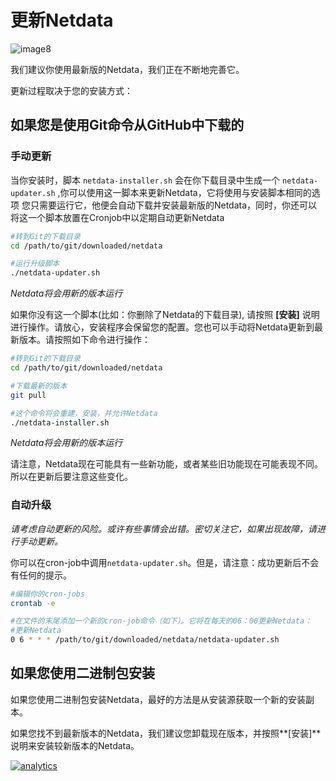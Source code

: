 # 更新Netdata

![image8](https://cloud.githubusercontent.com/assets/2662304/14253735/536f4580-fa95-11e5-9f7b-99112b31a5d7.gif)


我们建议你使用最新版的Netdata，我们正在不断地完善它。

更新过程取决于您的安装方式：

## 如果您是使用Git命令从GitHub中下载的

### 手动更新

当你安装时，脚本 `netdata-installer.sh` 会在你下载目录中生成一个 `netdata-updater.sh` ,你可以使用这一脚本来更新Netdata，它将使用与安装脚本相同的选项
您只需要运行它，他便会自动下载并安装最新版的Netdata，同时，你还可以将这一个脚本放置在Cronjob中以定期自动更新Netdata

```sh
#转到Git的下载目录
cd /path/to/git/downloaded/netdata

#运行升级脚本
./netdata-updater.sh
```

_Netdata将会用新的版本运行_

如果你没有这一个脚本(比如：你删除了Netdata的下载目录), 请按照 **[安装]** 说明进行操作。请放心，安装程序会保留您的配置。您也可以手动将Netdata更新到最新版本。请按照如下命令进行操作：

```sh
#转到Git的下载目录
cd /path/to/git/downloaded/netdata

#下载最新的版本
git pull

#这个命令将会重建，安装，并允许Netdata
./netdata-installer.sh
```

_Netdata将会用新的版本运行_

请注意，Netdata现在可能具有一些新功能，或者某些旧功能现在可能表现不同。所以在更新后要注意这些变化。

### 自动升级

_请考虑自动更新的风险。或许有些事情会出错。密切关注它，如果出现故障，请进行手动更新。_

你可以在cron-job中调用`netdata-updater.sh`。但是，请注意：成功更新后不会有任何的提示。

```sh
#编辑你的cron-jobs
crontab -e

#在文件的末尾添加一个新的cron-job命令（如下）。它将在每天的06：00更新Netdata：
#更新Netdata
0 6 * * * /path/to/git/downloaded/netdata/netdata-updater.sh
```

## 如果您使用二进制包安装

如果您使用二进制包安装Netdata，最好的方法是从安装源获取一个新的安装副本。

如果您找不到最新版本的Netdata，我们建议您卸载现在版本，并按照**[安装]**说明来安装较新版本的Netdata。








[![analytics](https://www.google-analytics.com/collect?v=1&aip=1&t=pageview&_s=1&ds=github&dr=https%3A%2F%2Fgithub.com%2Fnetdata%2Fnetdata&dl=https%3A%2F%2Fmy-netdata.io%2Fgithub%2Finstaller%2FUPDATE&_u=MAC~&cid=5792dfd7-8dc4-476b-af31-da2fdb9f93d2&tid=UA-64295674-3)]()
